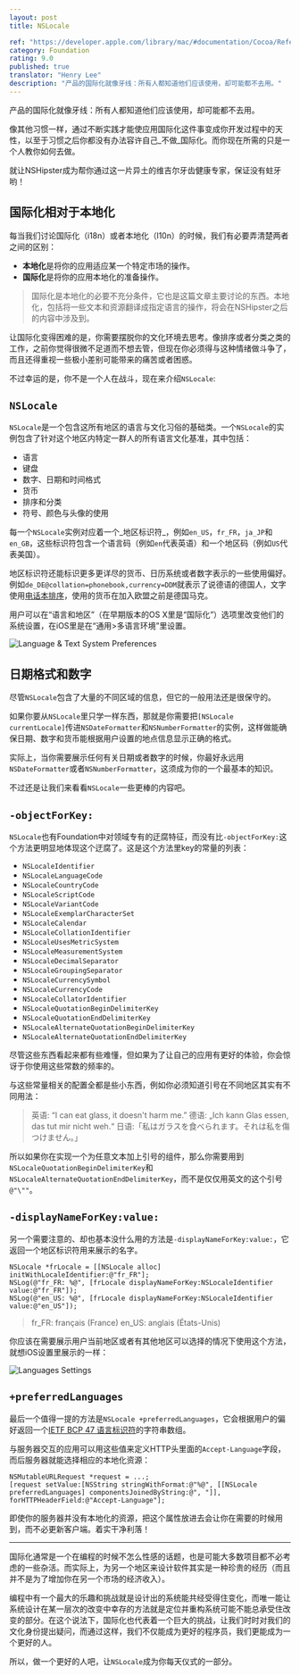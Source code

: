 ```yaml
---
layout: post
title: NSLocale

ref: "https://developer.apple.com/library/mac/#documentation/Cocoa/Reference/Foundation/Classes/NSLocale_Class/Reference/Reference.html"
category: Foundation
rating: 9.0
published: true
translator: "Henry Lee"
description: "产品的国际化就像牙线：所有人都知道他们应该使用，却可能都不去用。"
---
```


产品的国际化就像牙线：所有人都知道他们应该使用，却可能都不去用。

像其他习惯一样，通过不断实践才能使应用国际化这件事变成你开发过程中的天性，以至于习惯之后你都没有办法容许自己_不做_国际化。而你现在所需的只是一个人教你如何去做。

就让NSHipster成为帮你通过这一片异土的维吉尔牙齿健康专家，保证没有蛀牙哟！

## 国际化相对于本地化

每当我们讨论国际化（i18n）或者本地化（l10n）的时候，我们有必要弄清楚两者之间的区别：

- **本地化**是将你的应用适应某一个特定市场的操作。
- **国际化**是将你的应用本地化的准备操作。

> 国际化是本地化的必要不充分条件，它也是这篇文章主要讨论的东西。本地化，包括将一些文本和资源翻译成指定语言的操作，将会在NSHipster之后的内容中涉及到。

让国际化变得困难的是，你需要摆脱你的文化环境去思考。像排序或者分类之类的工作，之前你觉得很微不足道而不想去管，但现在你必须得与这种情绪做斗争了，而且还得重视一些极小差别可能带来的痛苦或者困惑。

不过幸运的是，你不是一个人在战斗，现在来介绍`NSLocale`:

## `NSLocale`

`NSLocale`是一个包含这所有地区的语言与文化习俗的基础类。一个`NSLocale`的实例包含了针对这个地区内特定一群人的所有语言文化基准，其中包括：

- 语言
- 键盘
- 数字、日期和时间格式
- 货币
- 排序和分类
- 符号、颜色与头像的使用

每一个`NSLocale`实例对应着一个_地区标识符_，例如`en_US`，`fr_FR`，`ja_JP`和`en_GB`，这些标识符包含一个语言码（例如`en`代表英语）和一个地区码（例如`US`代表美国）。

地区标识符还能标识更多更详尽的货币、日历系统或者数字表示的一些使用偏好。例如`de_DE@collation=phonebook,currency=DDM`就表示了说德语的德国人，文字使用[电话本排序](http://developer.mimer.com/charts/german_phonebook.htm)，使用的货币在加入欧盟之前是德国马克。

用户可以在“语言和地区”（在早期版本的OS X里是“国际化”）选项里改变他们的系统设置，在iOS里是在“通用>多语言环境”里设置。

![Language & Text System Preferences](http://nshipster.s3.amazonaws.com/nslocale-international-system-preferences.png)

## 日期格式和数字

尽管`NSLocale`包含了大量的不同区域的信息，但它的一般用法还是很保守的。

如果你要从`NSLocale`里只学一样东西，那就是你需要把`[NSLocale currentLocale]`传进`NSDateFormatter`和`NSNumberFormatter`的实例，这样做能确保日期、数字和货币能根据用户设置的地点信息显示正确的格式。

实际上，当你需要展示任何有关日期或者数字的时候，你最好永远用`NSDateFormatter`或者`NSNumberFormatter`，这须成为你的一个最基本的知识。

不过还是让我们来看看`NSLocale`一些更棒的内容吧。

## `-objectForKey:`

`NSLocale`也有Foundation中对领域专有的迂腐特征，而没有比`-objectForKey:`这个方法更明显地体现这个迂腐了。这是这个方法里key的常量的列表：

- `NSLocaleIdentifier`
- `NSLocaleLanguageCode`
- `NSLocaleCountryCode`
- `NSLocaleScriptCode`
- `NSLocaleVariantCode`
- `NSLocaleExemplarCharacterSet`
- `NSLocaleCalendar`
- `NSLocaleCollationIdentifier`
- `NSLocaleUsesMetricSystem`
- `NSLocaleMeasurementSystem`
- `NSLocaleDecimalSeparator`
- `NSLocaleGroupingSeparator`
- `NSLocaleCurrencySymbol`
- `NSLocaleCurrencyCode`
- `NSLocaleCollatorIdentifier`
- `NSLocaleQuotationBeginDelimiterKey`
- `NSLocaleQuotationEndDelimiterKey`
- `NSLocaleAlternateQuotationBeginDelimiterKey`
- `NSLocaleAlternateQuotationEndDelimiterKey`

尽管这些东西看起来都有些难懂，但如果为了让自己的应用有更好的体验，你会惊讶于你使用这些常数的频率的。

与这些常量相关的配置全都是些小东西，例如你必须知道引号在不同地区其实有不同用法：

> 英语: “I can eat glass, it doesn't harm me.”
> 德语: „Ich kann Glas essen, das tut mir nicht weh.“
> 日语:「私はガラスを食べられます。それは私を傷つけません。」

所以如果你在实现一个为任意文本加上引号的组件，那么你需要用到`NSLocaleQuotationBeginDelimiterKey`和`NSLocaleAlternateQuotationEndDelimiterKey`，而不是仅仅用英文的这个引号`@"\""`。

## `-displayNameForKey:value:`

另一个需要注意的、却也基本没什么用的方法是`-displayNameForKey:value:`，它返回一个地区标识符用来展示的名字。

~~~{objective-c}
NSLocale *frLocale = [[NSLocale alloc] initWithLocaleIdentifier:@"fr_FR"];
NSLog(@"fr_FR: %@", [frLocale displayNameForKey:NSLocaleIdentifier value:@"fr_FR"]);
NSLog(@"en_US: %@", [frLocale displayNameForKey:NSLocaleIdentifier value:@"en_US"]);
~~~

> fr_FR: français (France)
> en_US: anglais (États-Unis)

你应该在需要展示用户当前地区或者有其他地区可以选择的情况下使用这个方法，就想iOS设置里展示的一样：

![Languages Settings](http://nshipster.s3.amazonaws.com/nslocale-languages-settings.png)

## `+preferredLanguages`


最后一个值得一提的方法是`NSLocale +preferredLanguages`，它会根据用户的偏好返回一个[IETF BCP 47 语言标识符](http://tools.ietf.org/html/bcp47)的字符串数组。

与服务器交互的应用可以用这些值来定义HTTP头里面的`Accept-Language`字段，而后服务器就能选择相应的本地化资源：

~~~{objective-c}
NSMutableURLRequest *request = ...;
[request setValue:[NSString stringWithFormat:@"%@", [[NSLocale preferredLanguages] componentsJoinedByString:@", "]], forHTTPHeaderField:@"Accept-Language"];
~~~

即使你的服务器并没有本地化的资源，把这个属性放进去会让你在需要的时候用到，而不必更新客户端。着实干净利落！

---

国际化通常是一个在编程的时候不怎么性感的话题，也是可能大多数项目都不必考虑的一些杂活。而实际上，为另一个地区来设计软件其实是一种珍贵的经历（而且并不是为了增加你在另一个市场的经济收入）。

编程中有一个最大的乐趣和挑战就是设计出的系统能共经受得住变化，而唯一能让系统设计在某一层次的改变中幸存的方法就是定位并重构系统可能不能总承受住改变的部分。在这个说法下，国际化也代表着一个巨大的挑战，让我们时时对我们的文化身份提出疑问，而通过这样，我们不仅能成为更好的程序员，我们更能成为一个更好的人。

所以，做一个更好的人吧，让`NSLocale`成为你每天仪式的一部分。
